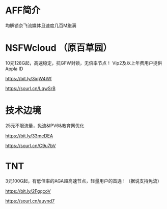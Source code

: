 # AFF简介

均解锁奈飞流媒体且速度几百M跑满


# NSFWcloud （原百草园）

10元128G起，高速稳定，抗GFW封锁，无倍率节点！
Vip2及以上年费用户提供Appla ID

https://bit.ly/3iqW4Wf

https://sourl.cn/LqwSrB


# 技术边境

25元不限流量，免流&IPV6&教育网优化

https://bit.ly/33meDEA

https://sourl.cn/C9u7bV


# TNT

3元100G起，有低倍率的AGA超高速节点，轻量用户的首选！（据说支持免流）

https://bit.ly/2FgqcoV

https://sourl.cn/auvnd7
